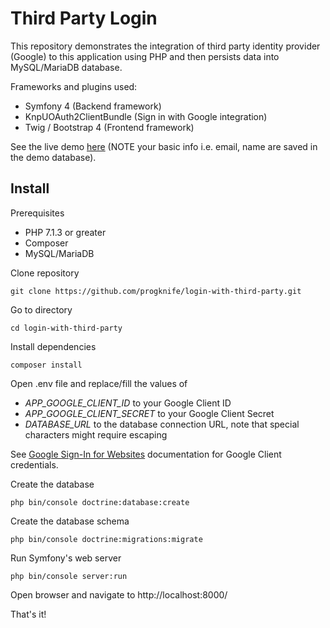 # Third Party Login
This repository demonstrates the integration of third party identity provider (Google) to this application using PHP and then persists data into MySQL/MariaDB database.

Frameworks and plugins used:
- Symfony 4 (Backend framework)
- KnpUOAuth2ClientBundle (Sign in with Google integration)
- Twig / Bootstrap 4 (Frontend framework)

See the live demo [here](https://3p-login-demo.progknife.tk) (NOTE your basic info i.e. email, name are saved in the demo database).

## Install

Prerequisites
- PHP 7.1.3 or greater
- Composer
- MySQL/MariaDB

Clone repository
```
git clone https://github.com/progknife/login-with-third-party.git
```
Go to directory
```
cd login-with-third-party
```
Install dependencies
```
composer install
```
Open .env file and replace/fill the values of
- *APP_GOOGLE_CLIENT_ID* to your Google Client ID
- *APP_GOOGLE_CLIENT_SECRET* to your Google Client Secret
- *DATABASE_URL* to the database connection URL, note that special characters might require escaping

See [Google Sign-In for Websites](https://developers.google.com/identity/sign-in/web/sign-in) documentation for Google Client credentials.

Create the database
```
php bin/console doctrine:database:create
```
Create the database schema
```
php bin/console doctrine:migrations:migrate
```
Run Symfony's web server
```
php bin/console server:run
```
Open browser and navigate to http://localhost:8000/

That's it!
